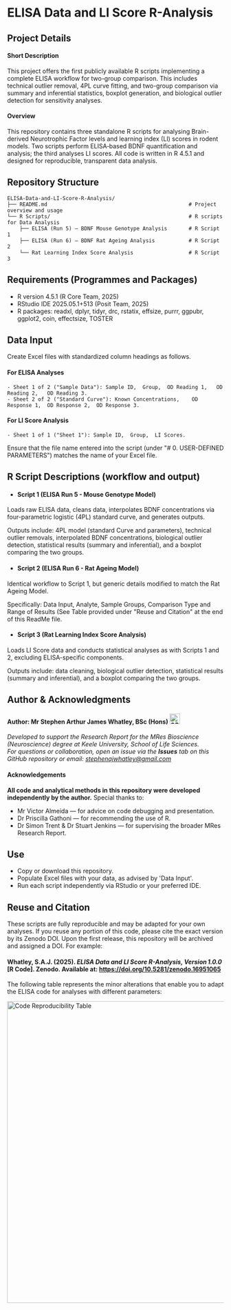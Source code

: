 # ELISA Data and LI Score R-Analysis
## Project Details
#### Short Description
This project offers the first publicly available R scripts implementing a complete ELISA workflow for two-group comparison.  This includes technical outlier removal, 4PL curve fitting, and two-group comparison via summary and inferential statistics, boxplot generation, and biological outlier detection for sensitivity analyses.
#### Overview
This repository contains three standalone R scripts for analysing Brain-derived Neurotrophic Factor levels and learning index (LI) scores in rodent models. Two scripts perform ELISA‐based BDNF quantification and analysis; the third analyses LI scores. All code is written in R 4.5.1 and designed for reproducible, transparent data analysis.

## Repository Structure
```
ELISA-Data-and-LI-Score-R-Analysis/
├── README.md                                              # Project overview and usage
└── R Scripts/                                             # R scripts for Data Analysis
    ├── ELISA (Run 5) – BDNF Mouse Genotype Analysis       # R Script 1
    ├── ELISA (Run 6) – BDNF Rat Ageing Analysis           # R Script 2
    └── Rat Learning Index Score Analysis                  # R Script 3  
```

## Requirements (Programmes and Packages)
- R version 4.5.1 (R Core Team, 2025)
- RStudio IDE 2025.05.1+513 (Posit Team, 2025)
- R packages: readxl, dplyr, tidyr, drc, rstatix, effsize, purrr, ggpubr, ggplot2, coin, effectsize, TOSTER

## Data Input
Create Excel files with standardized column headings as follows.  
  #### For ELISA Analyses
    - Sheet 1 of 2 ("Sample Data"): Sample ID,	Group,	OD Reading 1,	OD Reading 2,	OD Reading 3.
    - Sheet 2 of 2 ("Standard Curve"): Known Concentrations,	OD Response 1,	OD Response 2,	OD Response 3.
  #### For LI Score Analysis
    - Sheet 1 of 1 ("Sheet 1"): Sample ID,	Group,	LI Scores.  
  
Ensure that the file name entered into the script (under "# 0. USER-DEFINED PARAMETERS") matches the name of your Excel file.
## R Script Descriptions (workflow and output)
- #### Script 1 (ELISA Run 5 - Mouse Genotype Model)
Loads raw ELISA data, cleans data, interpolates BDNF concentrations via four-parametric logistic (4PL) standard curve, and generates outputs.  
  
Outputs include: 4PL model (standard Curve and parameters), technical outlier removals, interpolated BDNF concentrations, biological outlier detection, statistical results (summary and inferential), and a boxplot comparing the two groups.
- #### Script 2 (ELISA Run 6 - Rat Ageing Model)
Identical workflow to Script 1, but generic details modified to match the Rat Ageing Model.  
  
Specifically: Data Input, Analyte, Sample Groups, Comparison Type and Range of Results (See Table provided under "Reuse and Citation" at the end of this ReadMe file.
- #### Script 3 (Rat Learning Index Score Analysis)
Loads LI Score data and conducts statistical analyses as with Scripts 1 and 2, excluding ELISA-specific components.   
  
Outputs include: data cleaning, biological outlier detection, statistical results (summary and inferential), and a boxplot comparing the two groups.

## Author & Acknowledgments
#### Author: Mr Stephen Arthur James Whatley, BSc (Hons) [<img width="24" height="24" alt="ORCID-iD_icon_vector-small" src="https://github.com/user-attachments/assets/4b07a438-d569-46bb-9b91-7ff90a0fed01" />](https://orcid.org/0009-0004-7099-7384)
_Developed to support the Research Report for the MRes Bioscience (Neuroscience) degree at Keele University, School of Life Sciences.  
For questions or collaboration, open an issue via the **Issues** tab on this GitHub repository or email: [stephenajwhatley@gmail.com](mailto:stephenajwhatley@gmail.com)_

#### Acknowledgements
**All code and analytical methods in this repository were developed independently by the author.** Special thanks to: 
- Mr Victor Almeida — for advice on code debugging and presentation.  
- Dr Priscilla Gathoni — for recommending the use of R.  
- Dr Simon Trent & Dr Stuart Jenkins — for supervising the broader MRes Research Report.

## Use
- Copy or download this repository.
- Populate Excel files with your data, as advised by 'Data Input'.
- Run each script independently via RStudio or your preferred IDE.

## Reuse and Citation
These scripts are fully reproducible and may be adapted for your own analyses. If you reuse any portion of this code, please cite the exact version by its Zenodo DOI. Upon the first release, this repository will be archived and assigned a DOI. For example:

#### Whatley, S.A.J. (2025). _ELISA Data and LI Score R-Analysis, Version 1.0.0_ [R Code]. Zenodo. Available at: https://doi.org/10.5281/zenodo.16951065

The following table represents the minor alterations that enable you to adapt the ELISA code for analyses with different parameters:  
  
<img width="900" height="700"  alt="Code Reproducibility Table" src="https://github.com/user-attachments/assets/5b0f54e1-063a-4df5-8e0e-efdaceaccaa6" />

